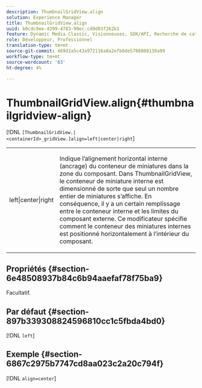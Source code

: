 ```yaml
---
description: ThumbnailGridView.align
solution: Experience Manager
title: ThumbnailGridView.align
uuid: b0cdc9ee-4399-4783-99ec-cd9d03f262b1
feature: Dynamic Media Classic, Visionneuses, SDK/API, Recherche de catalogue électronique
role: Développeur, Professionnel
translation-type: tm+mt
source-git-commit: 469d1a5c43a972116a8a2efb0de5708800130a99
workflow-type: tm+mt
source-wordcount: '83'
ht-degree: 4%

---
```



# ThumbnailGridView.align{#thumbnailgridview-align}

[!DNL `[ThumbnailGridView.|<containerId>_gridView.]align=left|center|right`]

<table id="table_95890560230C48BBB03A8082F56382CA"> 
 <tbody> 
  <tr> 
   <td> <p> <span class="codeph"> left|center|right</span> </p> </td> 
   <td> <p> Indique l’alignement horizontal interne (ancrage) du conteneur de miniatures dans la zone du composant. Dans ThumbnailGridView, le conteneur de miniature interne est dimensionné de sorte que seul un nombre entier de miniatures s’affiche. En conséquence, il y a un certain remplissage entre le conteneur interne et les limites du composant externe. Ce modificateur spécifie comment le conteneur des miniatures internes est positionné horizontalement à l’intérieur du composant. </p> </td> 
  </tr> 
 </tbody> 
</table>

## Propriétés {#section-6e48508937b84c6b94aaefaf78f75ba9}

Facultatif.

## Par défaut {#section-897b339308824596810cc1c5fbda4bd0}

[!DNL `left`]

## Exemple {#section-6867c2975b7747cd8aa023c2a20c794f}

[!DNL `align=center`]
